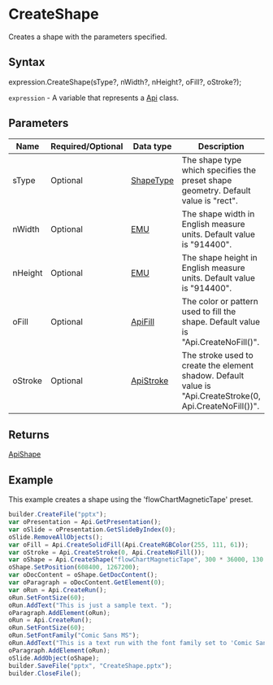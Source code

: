 # CreateShape

Creates a shape with the parameters specified.

## Syntax

expression.CreateShape(sType?, nWidth?, nHeight?, oFill?, oStroke?);

`expression` - A variable that represents a [Api](../Api.md) class.

## Parameters

| **Name** | **Required/Optional** | **Data type** | **Description** |
| ------------- | ------------- | ------------- | ------------- |
| sType | Optional | [ShapeType](../../../Enumerations/ShapeType.md) | The shape type which specifies the preset shape geometry. Default value is "rect". |
| nWidth | Optional | [EMU](../../../Enumerations/Emu.md) | The shape width in English measure units. Default value is "914400". |
| nHeight | Optional | [EMU](../../../Enumerations/Emu.md) | The shape height in English measure units. Default value is "914400". |
| oFill | Optional | [ApiFill](../../ApiFill/ApiFill.md) | The color or pattern used to fill the shape. Default value is "Api.CreateNoFill()". |
| oStroke | Optional | [ApiStroke](../../ApiStroke/ApiStroke.md) | The stroke used to create the element shadow. Default value is "Api.CreateStroke(0, Api.CreateNoFill())". |

## Returns

[ApiShape](../../ApiShape/ApiShape.md)

## Example

This example creates a shape using the 'flowChartMagneticTape' preset.

```javascript
builder.CreateFile("pptx");
var oPresentation = Api.GetPresentation();
var oSlide = oPresentation.GetSlideByIndex(0);
oSlide.RemoveAllObjects();
var oFill = Api.CreateSolidFill(Api.CreateRGBColor(255, 111, 61));
var oStroke = Api.CreateStroke(0, Api.CreateNoFill());
var oShape = Api.CreateShape("flowChartMagneticTape", 300 * 36000, 130 * 36000, oFill, oStroke);
oShape.SetPosition(608400, 1267200);
var oDocContent = oShape.GetDocContent();
var oParagraph = oDocContent.GetElement(0);
var oRun = Api.CreateRun();
oRun.SetFontSize(60);
oRun.AddText("This is just a sample text. ");
oParagraph.AddElement(oRun);
oRun = Api.CreateRun();
oRun.SetFontSize(60);
oRun.SetFontFamily("Comic Sans MS");
oRun.AddText("This is a text run with the font family set to 'Comic Sans MS'.");
oParagraph.AddElement(oRun);
oSlide.AddObject(oShape);
builder.SaveFile("pptx", "CreateShape.pptx");
builder.CloseFile();
```